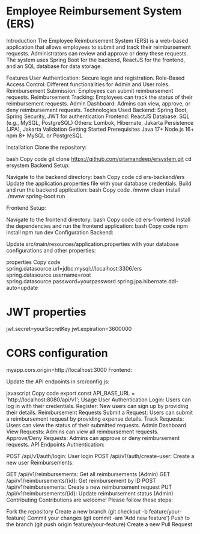 # Employee Reimbursement System (ERS)
Introduction
The Employee Reimbursement System (ERS) is a web-based application that allows employees to submit and track their reimbursement requests. Administrators can review and approve or deny these requests. The system uses Spring Boot for the backend, ReactJS for the frontend, and an SQL database for data storage.

Features
User Authentication: Secure login and registration.
Role-Based Access Control: Different functionalities for Admin and User roles.
Reimbursement Submission: Employees can submit reimbursement requests.
Reimbursement Tracking: Employees can track the status of their reimbursement requests.
Admin Dashboard: Admins can view, approve, or deny reimbursement requests.
Technologies Used
Backend: Spring Boot, Spring Security, JWT for authentication
Frontend: ReactJS
Database: SQL (e.g., MySQL, PostgreSQL)
Others: Lombok, Hibernate, Jakarta Persistence (JPA), Jakarta Validation
Getting Started
Prerequisites
Java 17+
Node.js 16+
npm 8+
MySQL or PostgreSQL

Installation
Clone the repository:

bash
Copy code
git clone https://github.com/gitamandeep/ersystem.git
cd ersystem
Backend Setup:

Navigate to the backend directory:
bash
Copy code
cd ers-backend/ers
Update the application.properties file with your database credentials.
Build and run the backend application:
bash
Copy code
./mvnw clean install
./mvnw spring-boot:run

Frontend Setup:

Navigate to the frontend directory:
bash
Copy code
cd ers-frontend
Install the dependencies and run the frontend application:
bash
Copy code
npm install
npm run dev
Configuration
Backend:

Update src/main/resources/application.properties with your database configurations and other properties:

properties
Copy code
spring.datasource.url=jdbc:mysql://localhost:3306/ers
spring.datasource.username=root
spring.datasource.password=yourpassword
spring.jpa.hibernate.ddl-auto=update

# JWT properties
jwt.secret=yourSecretKey
jwt.expiration=3600000

# CORS configuration
myapp.cors.origin=http://localhost:3000
Frontend:

Update the API endpoints in src/config.js:

javascript
Copy code
export const API_BASE_URL = 'http://localhost:8080/api/v1';
Usage
User Authentication
Login: Users can log in with their credentials.
Register: New users can sign up by providing their details.
Reimbursement Requests
Submit a Request: Users can submit a reimbursement request by providing expense details.
Track Requests: Users can view the status of their submitted requests.
Admin Dashboard
View Requests: Admins can view all reimbursement requests.
Approve/Deny Requests: Admins can approve or deny reimbursement requests.
API Endpoints
Authentication:

POST /api/v1/auth/login: User login
POST /api/v1/auth/create-user: Create a new user
Reimbursements:

GET /api/v1/reimbursements: Get all reimbursements (Admin)
GET /api/v1/reimbursements/{id}: Get reimbursement by ID
POST /api/v1/reimbursements: Create a new reimbursement request
PUT /api/v1/reimbursements/{id}: Update reimbursement status (Admin)
Contributing
Contributions are welcome! Please follow these steps:

Fork the repository
Create a new branch (git checkout -b feature/your-feature)
Commit your changes (git commit -am 'Add new feature')
Push to the branch (git push origin feature/your-feature)
Create a new Pull Request
